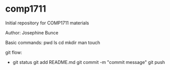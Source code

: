 # comp1711
Initial repository for COMP1711 materials

Author: Josephine Bunce

Basic commands:
pwd
ls
cd
mkdir
man
touch

git flow:
* git status
git add README.md
git commit -m "commit message"
git push